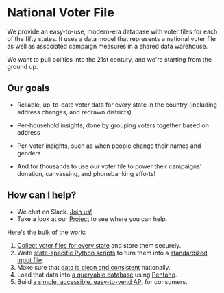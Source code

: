 # National Voter File

We provide an easy-to-use, modern-era database with voter files for each of the fifty states. It uses a data model that represents a national voter file as well as associated campaign measures in a shared data warehouse.

We want to pull politics into the 21st century, and we're starting from the ground up.

## Our goals

* Reliable, up-to-date voter data for every state in the country (including address changes, and redrawn districts)
* Per-household insights, done by grouping voters together based on address
* Per-voter insights, such as when people change their names and genders

* And for thousands to use our voter file to power their campaigns' donation, canvassing, and phonebanking efforts!

## How can I help?

* We chat on Slack. [Join us!](http://goo.gl/forms/8SJRDlo7Lx2rUsan1)
* Take a look at our [Project](https://github.com/national-voter-file/national-voter-file/projects/1) to see where you can help.

Here's the bulk of the work:

1. [Collect voter files for every state](https://trello.com/b/IlZkwYc0/national-voter-file-states-pipeline) and store them securely.
2. Write [state-specific Python scripts](https://github.com/national-voter-file/national-voter-file/blob/master/src/main/python/NewYorkPrepare.py) to turn them into a [standardized input file](https://docs.google.com/spreadsheets/d/e/2PACX-1vTkv4Js43Wl_I0mpqt7FnFMt1pOTy1GwTZfPCW--TufdUzepSEHBAxsQTV3Ic_u9t5TY28OqSy-I28L/pubhtml).
3. Make sure that [data is clean and consistent](https://github.com/national-voter-file/national-voter-file/issues/56) nationally.
4. Load that data into [a queryable database](https://github.com/national-voter-file/national-voter-file/tree/master/docker) using [Pentaho](https://github.com/national-voter-file/national-voter-file/blob/master/tools/README.md).
5. Build [a simple, accessible, easy-to-vend API](https://github.com/national-voter-file/national-voter-file-api) for consumers.

